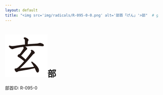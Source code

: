 ```yaml
---
layout: default
title: "<img src='img/radicals/R-095-0-0.png' alt='部首「げん」'>部"  # glyphをタイトルに使用
---
```


# <img src='img/radicals/R-095-0-0.png' alt='部首「げん」'>部
部首ID: R-095-0
